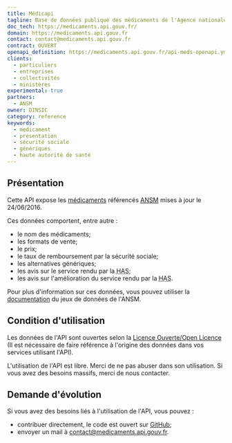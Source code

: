 ```yaml
---
title: Médicapi
tagline: Base de données publique des médicaments de l'Agence nationale de sécurité du médicament et des produits de santé
doc_tech: https://medicaments.api.gouv.fr/
domain: https://medicaments.api.gouv.fr
contact: contact@medicaments.api.gouv.fr
contract: OUVERT
openapi_definition: https://medicaments.api.gouv.fr/api-meds-openapi.yml
clients:
  - particuliers
  - entreprises
  - collectivités
  - ministères
experimental: true
partners:
  - ANSM
owner: DINSIC
category: reference
keywords:
  - medicament
  - presentation
  - sécurité sociale
  - génériques
  - haute autorité de santé
---
```


## Présentation

Cette API expose les [médicaments](https://www.data.gouv.fr/fr/datasets/base-de-donnees-publique-des-medicaments-base-officielle/) référencés [<abbr title="Agence nationale de Sécurité du Médicament">ANSM</abbr>](http://ansm.sante.fr/) mises à jour le 24/06/2016.

Ces données comportent, entre autre :

 * le nom des médicaments;
 * les formats de vente;
 * le prix;
 * le taux de remboursement par la sécurité sociale;
 * les alternatives génériques;
 * les avis sur le service rendu par la <abbr title="Haute Autorité de Santé">HAS</abbr>;
 * les avis sur l'amélioration du service rendu par la <abbr title="Haute Autorité de Santé">HAS</abbr>.

Pour plus d'information sur ces données, vous pouvez utiliser la [documentation](http://base-donnees-publique.medicaments.gouv.fr/docs/Contenu_et_format_des_fichiers_telechargeables_dans_la_BDM_v1.pdf) du jeux de données de l'ANSM.


## Condition d'utilisation

Les données de l'API sont ouvertes selon la [Licence Ouverte/Open Licence](https://www.etalab.gouv.fr/licence-ouverte-open-licence) (Il est nécessaire de faire référence à l'origine des données dans vos services utilisant l'API).

L'utilisation de l'API est libre. Merci de ne pas abuser dans son utilisation. Si vous avez des besoins massifs, merci de nous contacter.

## Demande d'évolution

Si vous avez des besoins liés à l'utilisation de l'API, vous pouvez :

  * contribuer directement, le code est ouvert sur [GitHub](https://github.com/sgmap/api-medicaments);
  * envoyer un mail à [contact@medicaments.api.gouv.fr](mailto:contact@medicaments.api.gouv.fr).
